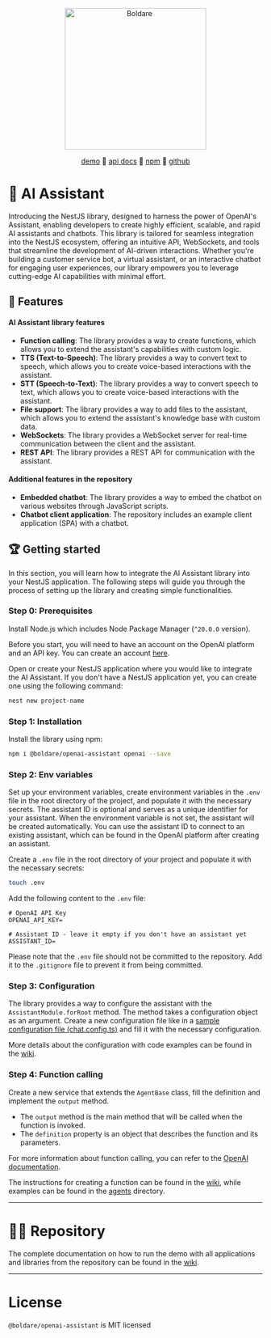<p align="center">
  <a href="https://www.boldare.com/services/ai-software-development-consulting/" target="blank">
    <img src="https://assistant.ai.boldare.dev/assets/ai-assistant.jpg" width="280" alt="Boldare" />
  </a>
</p>

<p align="center">
 <a href="https://assistant.ai.boldare.dev/" target="_blank">demo</a> 🔹
 <a href="https://assistant.ai.boldare.dev/api/docs" target="_blank">api docs</a> 🔹
 <a href="https://www.npmjs.com/package/@boldare/openai-assistant" target="_blank">npm</a> 🔹
 <a href="https://github.com/boldare/openai-assistant" target="_blank">github</a>
</p>

# 🤖 AI Assistant

Introducing the NestJS library, designed to harness the power of OpenAI's Assistant, enabling developers to create highly efficient, scalable, and rapid AI assistants and chatbots. This library is tailored for seamless integration into the NestJS ecosystem, offering an intuitive API, WebSockets, and tools that streamline the development of AI-driven interactions. Whether you're building a customer service bot, a virtual assistant, or an interactive chatbot for engaging user experiences, our library empowers you to leverage cutting-edge AI capabilities with minimal effort.

## 🚀 Features

#### AI Assistant library features

- **Function calling**: The library provides a way to create functions, which allows you to extend the assistant's capabilities with custom logic.
- **TTS (Text-to-Speech)**: The library provides a way to convert text to speech, which allows you to create voice-based interactions with the assistant.
- **STT (Speech-to-Text)**: The library provides a way to convert speech to text, which allows you to create voice-based interactions with the assistant.
- **File support**: The library provides a way to add files to the assistant, which allows you to extend the assistant's knowledge base with custom data.
- **WebSockets**: The library provides a WebSocket server for real-time communication between the client and the assistant.
- **REST API**: The library provides a REST API for communication with the assistant.

#### Additional features in the repository

- **Embedded chatbot**: The library provides a way to embed the chatbot on various websites through JavaScript scripts.
- **Chatbot client application**: The repository includes an example client application (SPA) with a chatbot.

## 🏆 Getting started

In this section, you will learn how to integrate the AI Assistant library into your NestJS application. The following steps will guide you through the process of setting up the library and creating simple functionalities.

### Step 0: Prerequisites

Install Node.js which includes Node Package Manager (`^20.0.0` version).

Before you start, you will need to have an account on the OpenAI platform and an API key. You can create an account [here](https://platform.openai.com/).

Open or create your NestJS application where you would like to integrate the AI Assistant. If you don't have a NestJS application yet, you can create one using the following command:

```bash
nest new project-name
```

### Step 1: Installation

Install the library using npm:

```bash
npm i @boldare/openai-assistant openai --save
```

### Step 2: Env variables

Set up your environment variables, create environment variables in the `.env` file in the root directory of the project, and populate it with the necessary secrets. The assistant ID is optional and serves as a unique identifier for your assistant. When the environment variable is not set, the assistant will be created automatically. You can use the assistant ID to connect to an existing assistant, which can be found in the OpenAI platform after creating an assistant.

Create a `.env` file in the root directory of your project and populate it with the necessary secrets:
 
```bash
touch .env
```

Add the following content to the `.env` file:

```dotenv
# OpenAI API Key
OPENAI_API_KEY=

# Assistant ID - leave it empty if you don't have an assistant yet
ASSISTANT_ID=
```

Please note that the `.env` file should not be committed to the repository. Add it to the `.gitignore` file to prevent it from being committed.

### Step 3: Configuration

The library provides a way to configure the assistant with the `AssistantModule.forRoot` method. The method takes a configuration object as an argument. Create a new configuration file like in a [sample configuration file (chat.config.ts)](apps%2Fapi%2Fsrc%2Fapp%2Fchat%2Fchat.config.ts) and fill it with the necessary configuration. 

More details about the configuration with code examples can be found in the [wiki](https://github.com/boldare/openai-assistant/wiki/%F0%9F%A4%96-AI-Assistant#step-3-configuration).


### Step 4: Function calling

Create a new service that extends the `AgentBase` class, fill the definition and implement the `output` method.

- The `output` method is the main method that will be called when the function is invoked.
- The `definition` property is an object that describes the function and its parameters.

For more information about function calling, you can refer to the [OpenAI documentation](https://platform.openai.com/docs/assistants/tools/defining-functions).

The instructions for creating a function can be found in the [wiki](https://github.com/boldare/openai-assistant/wiki/%F0%9F%A4%96-AI-Assistant#step-4-function-calling), while examples can be found in the [agents](apps/api/src/app/chat/agents) directory.

---

# 👨‍💻 Repository

The complete documentation on how to run the demo with all applications and libraries from the repository can be found in the [wiki](https://github.com/boldare/openai-assistant/wiki/%F0%9F%91%A8%E2%80%8D%F0%9F%92%BB-Repository).

---

# License

`@boldare/openai-assistant` is MIT licensed
